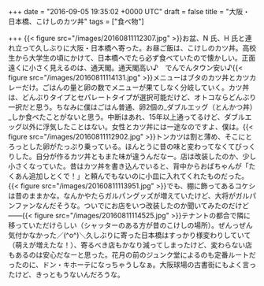 
+++
date = "2016-09-05 19:35:02 +0000 UTC"
draft = false
title = "大阪・日本橋、こけしのカツ丼"
tags = ["食べ物"]

+++
{{< figure src="/images/20160811112307.jpg"  >}}お盆、N 氏、H 氏と連れ立って久しぶりに大阪・日本橋へ寄った。お昼ご飯は、こけしのカツ丼。高校生から大学生の頃にかけて、日本橋へでたら必ず食べていたので懐かしい。正面遠くに小さく見えるのは、通天閣。通天閣高い♪　でんでんタウン安い♪{{< figure src="/images/20160811114131.jpg"  >}}メニューはブタのカツ丼とカツカレーだけ。ごはんの量と卵の数でメニューが果てしなく分岐していく。カツ丼は、どんぶりタイプとセパレートタイプが選択可能だけど、オトコならどんぶり一択だと思う。ちなみに僕はごはん普通、卵2個の_ダブルエッグ（とんかつ丼）_しか食べたことがないと思う。中断はあれ、15年以上通ってるけど、ダブルエッグ以外に浮気したことはない。女性とカツ丼には一途なのですよ、僕は。{{< figure src="/images/20160811112902.jpg"  >}}トンカツは割と薄め、そこにとろっとした卵がたっぷり乗っている。ほんとうに昔の味と変わってなくてびっくりした。自分が作るカツ丼ともまた味が違うんだなー。店は改装したのか、少し小さくなっていた。昔はカツ丼を書き込んでいると、背中からおばちゃんが「たくあん追加しとくで！」と頼んでもないのに小皿に入れてくれたものだった。{{< figure src="/images/20160811113951.jpg"  >}}でも、棚に飾ってあるコケシは昔のままかな。なんかやたらガルパングッズが増えていたけど、大将がガルパンファンなんだそうな。ついでにお店をいつ改装したのか聞いてみたのだけど――{{< figure src="/images/20160811114525.jpg"  >}}テナントの都合で隣に移っていただけらしい（シャッターのある方が昔のこけしの場所）。ぜんっぜん気付かなかった／(^o^)＼久しぶりに寄った日本橋はすっかり様変わりしていて（萌えが増えたな！）、寄るべき店もかなり減ってしまったけど、変わらない店もあるのは安心だなーと思った。花月の前のジュンク堂によるのも定番ルートだったのに、ドン・キホーテになっちゃうしなぁ。大阪球場の古書街にもよく言ったけど、きっともうないんだろうな。


